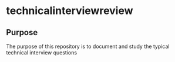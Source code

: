 # technicalinterviewreview

## Purpose

The purpose of this repository is to document and study the typical technical interview questions
